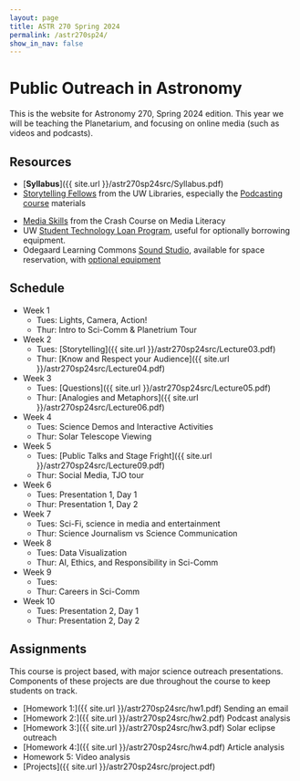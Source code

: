 ```yaml
---
layout: page
title: ASTR 270 Spring 2024
permalink: /astr270sp24/
show_in_nav: false
---
```


# Public Outreach in Astronomy

This is the website for Astronomy 270, Spring 2024 edition. This year we will be teaching the Planetarium, and focusing on online media (such as videos and podcasts).

## Resources 
- [**Syllabus**]({{ site.url }}/astr270sp24src/Syllabus.pdf)
- [Storytelling Fellows](https://sites.uw.edu/libstory/) from the UW Libraries, especially the [Podcasting course](https://sites.uw.edu/libstory/podcasting/) materials
<!-- - AstroBites as a blog opportnity -->
- [Media Skills](https://thecrashcourse.com/courses/media-skills-crash-course-media-literacy-11/) from the Crash Course on Media Literacy
- UW [Student Technology Loan Program](https://stlp.uw.edu), useful for optionally borrowing equipment.
- Odegaard Learning Commons [Sound Studio](https://itconnect.uw.edu/guides-by-topic/technology-facilities/sound-studio/), available for space reservation, with [optional equipment](https://itconnect.uw.edu/guides-by-topic/technology-facilities/odegaard-learning-commons/sound-studio-and-digital-production-studio-audio-equipment-for-checkout-at-the-information-desk/)

## Schedule
* Week 1
    * Tues: Lights, Camera, Action!
    * Thur: Intro to Sci-Comm & Planetrium Tour
* Week 2
    * Tues: [Storytelling]({{ site.url }}/astr270sp24src/Lecture03.pdf)
    * Thur: [Know and Respect your Audience]({{ site.url }}/astr270sp24src/Lecture04.pdf)
* Week 3
    * Tues: [Questions]({{ site.url }}/astr270sp24src/Lecture05.pdf)
    * Thur: [Analogies and Metaphors]({{ site.url }}/astr270sp24src/Lecture06.pdf)
* Week 4
    * Tues: Science Demos and Interactive Activities
    * Thur: Solar Telescope Viewing
* Week 5
    * Tues: [Public Talks and Stage Fright]({{ site.url }}/astr270sp24src/Lecture09.pdf)
    * Thur: Social Media, TJO tour
* Week 6
    * Tues: Presentation 1, Day 1
    * Thur: Presentation 1, Day 2
* Week 7
    * Tues: Sci-Fi, science in media and entertainment
    * Thur: Science Journalism vs Science Communication
* Week 8
    * Tues: Data Visualization
    * Thur: AI, Ethics, and Responsibility in Sci-Comm
* Week 9
    * Tues: 
    * Thur: Careers in Sci-Comm
* Week 10
    * Tues: Presentation 2, Day 1
    * Thur: Presentation 2, Day 2


## Assignments
This course is project based, with major science outreach presentations. Components of these projects are due throughout the course to keep students on track.

- [Homework 1:]({{ site.url }}/astr270sp24src/hw1.pdf) Sending an email
- [Homework 2:]({{ site.url }}/astr270sp24src/hw2.pdf) Podcast analysis
- [Homework 3:]({{ site.url }}/astr270sp24src/hw3.pdf) Solar eclipse outreach
- [Homework 4:]({{ site.url }}/astr270sp24src/hw4.pdf) Article analysis
- Homework 5: Video analysis
- [Projects]({{ site.url }}/astr270sp24src/project.pdf) 


